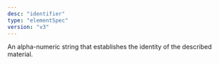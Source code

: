 ```yaml
---
desc: "identifier"
type: "elementSpec"
version: "v3"
---
```


An alpha-numeric string that establishes the identity of the described material.